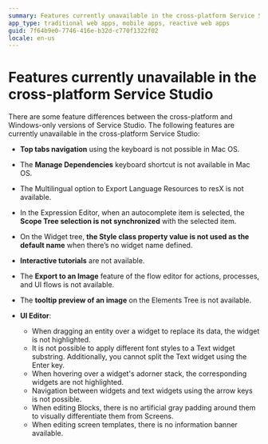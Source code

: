```yaml
---
summary: Features currently unavailable in the cross-platform Service Studio.  
app_type: traditional web apps, mobile apps, reactive web apps
guid: 7f64b9e0-7746-416e-b32d-c770f1322f02
locale: en-us
---
```

# Features currently unavailable in the cross-platform Service Studio

There are some feature differences between the cross-platform and Windows-only versions of Service Studio. The following features are currently unavailable in the cross-platform Service Studio:

* **Top tabs navigation** using the keyboard is not possible in Mac OS.

* The **Manage Dependencies** keyboard shortcut is not available in Mac OS.

*  The Multilingual option to Export Language Resources to resX is not available.

* In the Expression Editor, when an autocomplete item is selected, the **Scope Tree selection is not synchronized** with the selected item. 

* On the Widget tree, **the Style class property value is not used as the default name** when there’s no widget name defined.

* **Interactive tutorials** are not available.

* The **Export to an Image** feature of the flow editor for actions, processes, and UI flows is not available.

* The **tooltip preview of an image** on the Elements Tree is not available. 

* **UI Editor**:
    * When dragging an entity over a widget to replace its data, the widget is not highlighted.
    * It is not possible to apply different font styles to a Text widget substring. Additionally, you cannot split the Text widget using the Enter key.  
    * When hovering over a widget's adorner stack, the corresponding widgets are not highlighted.
    * Navigation between widgets and text widgets using the arrow keys is not possible.
    * When editing Blocks, there is no artificial gray padding around them to visually differentiate them from Screens. 
    * When editing screen templates, there is no information banner available.    
 